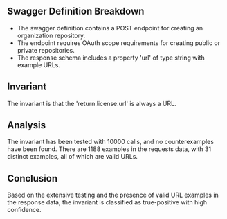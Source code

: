 ## Swagger Definition Breakdown
- The swagger definition contains a POST endpoint for creating an organization repository.
- The endpoint requires OAuth scope requirements for creating public or private repositories.
- The response schema includes a property 'url' of type string with example URLs.

## Invariant
The invariant is that the 'return.license.url' is always a URL.

## Analysis
The invariant has been tested with 10000 calls, and no counterexamples have been found. There are 1188 examples in the requests data, with 31 distinct examples, all of which are valid URLs.

## Conclusion
Based on the extensive testing and the presence of valid URL examples in the response data, the invariant is classified as true-positive with high confidence.
